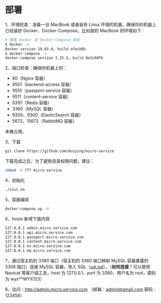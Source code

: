 # 部署

1、环境检查：准备一台 MacBook 或者装有 Linux 环境的机器，确保你的机器上已经装好 Docker、Docker-Compose，比如我的 MacBook 的环境如下：  

```sh
# 查看 Docker 及 Docker-Compose 版本
$ docker -v
Docker version 19.03.8, build afacb8b
$ docker-compose -v
docker-compose version 1.25.5, build 8a1c60f6
```

2、端口检查：确保你机器上的：  

- 80（Nginx 容器）
- 9501（backend-access 容器）
- 9510（passport-service 容器）
- 9511（content-service 容器）
- 6397（Redis 容器）
- 3360（MySQL 容器）
- 9200、9300（ElasticSearch 容器）
- 5672、15672（RabbitMQ 容器）  

未被占用。   

3、下载

```sh
git clone https://github.com/duiying/micro-service
```

下载完成之后，为了避免目录权限问题，建议：  

```sh
chmod -R 777 micro-service
```

4、初始化
```sh
./init.sh
```

5、容器编排
```sh
docker-compose up -d
```

6、hosts 新增下面内容
```sh
127.0.0.1 admin.micro.service.com 
127.0.0.1 api.micro.service.com
127.0.0.1 passport.micro.service.com
127.0.0.1 content.micro.service.com
127.0.0.1 es.micro.service.com
127.0.0.1 mq.micro.service.com
```

7、通过宿主机的 3360 端口（宿主机的 3360 端口映射 MySQL 容器暴露的 3306 端口）连接 MySQL 容器，导入 SQL（[sql.sql](../sql.sql)）。（**如何连接**？可以使用 Navicat 等客户端工具，host 为 127.0.0.1，port 为 3360，用户名为 root，密码为 wyx**WYX123）    

8、访问：http://admin.micro.service.com （邮箱：admin@gmail.com 密码：123456）
